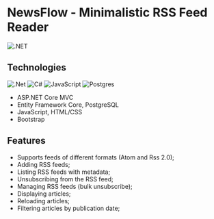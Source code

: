 # NewsFlow - Minimalistic RSS Feed Reader
![.NET](https://github.com/allyune/NewsFlow-RSS-Feed-Reader/actions/workflows/dotnet.yml/badge.svg)

## Technologies
![.Net](https://img.shields.io/badge/.NET-5C2D91?style=for-the-badge&logo=.net&logoColor=white)
![C#](https://img.shields.io/badge/c%23-%23239120.svg?style=for-the-badge&logo=c-sharp&logoColor=white)
![JavaScript](https://img.shields.io/badge/javascript-%23323330.svg?style=for-the-badge&logo=javascript&logoColor=%23F7DF1E)
![Postgres](https://img.shields.io/badge/postgres-%23316192.svg?style=for-the-badge&logo=postgresql&logoColor=white)
 - ASP.NET Core MVC
 - Entity Framework Core, PostgreSQL
 - JavaScript, HTML/CSS
 - Bootstrap

## Features
 - Supports feeds of different formats (Atom  and Rss 2.0);
 - Adding RSS feeds;
 - Listing RSS feeds with metadata;
 - Unsubscribing from the RSS feed;
 - Managing RSS feeds (bulk unsubscribe);
 - Displaying articles;
 - Reloading articles;
 - Filtering articles by publication date;

